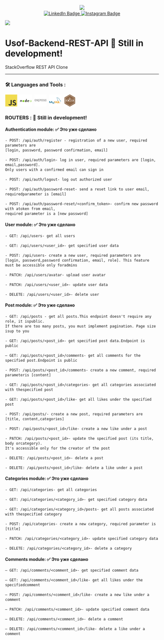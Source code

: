 <div id="header" align="center">
  <img src="https://media.giphy.com/media/M9gbBd9nbDrOTu1Mqx/giphy.gif" width="100"/>
</div>

<div id="badges" align="center">
  <a href="https://www.linkedin.com/in/%D0%BF%D0%B0%D0%B2%D0%B5%D0%BB-%D0%BC%D0%B0%D1%80%D1%87%D0%B5%D0%BD%D0%BA%D0%BE-74b98a224/">
    <img src="https://img.shields.io/badge/LinkedIn-blue?style=for-the-badge&logo=linkedin&logoColor=white" alt="LinkedIn Badge"/>
  </a>
  <a href="https://www.instagram.com/muilco/">
    <img src="https://img.shields.io/badge/Instagram-yellow?style=for-the-badge&logo=instagram&logoColor=white" alt="Instagram Badge"/>
  </a>
</div>

![](https://visitor-badge.glitch.me/badge?page_id=pmarchenkoucode.usof-backend-rest-api)


# Usof-Backend-REST-API :black_square_button: Still in development!    
StackOverflow REST API Clone

---

### :hammer_and_wrench: Languages and Tools :

<div>
  <img src="https://github.com/devicons/devicon/blob/master/icons/javascript/javascript-original.svg" alt="JS" width="40" height="40"/>&nbsp;
  <img src="https://github.com/devicons/devicon/blob/master/icons/nodejs/nodejs-original-wordmark.svg" alt="NodeJS" width="40" height="40"/>&nbsp;
  <img src="https://github.com/devicons/devicon/blob/master/icons/express/express-original-wordmark.svg" alt="express" width="40" height="40"/>&nbsp;
  <img src="https://github.com/devicons/devicon/blob/master/icons/mysql/mysql-original-wordmark.svg" alt="MySQL" width="40" height="40"/>&nbsp;
  <img src="https://github.com/devicons/devicon/blob/master/icons/mocha/mocha-plain.svg" alt="Mocha" width="40" height="40"/>&nbsp;
</div>

### ROUTERS : :black_square_button: Still in development!
  #### Authentication module: :white_check_mark: Это уже сделано
    - POST: /api/auth/register - registration of a new user, required parameters are
    [login, password, password confirmation, email]

    - POST: /api/auth/login- log in user, required parameters are [login, email,password]. 
    Only users with a confirmed email can sign in

    - POST: /api/auth/logout- log out authorized user

    - POST: /api/auth/password-reset- send a reset link to user email, requiredparameter is [email]

    - POST: /api/auth/password-reset/<confirm_token>- confirm new password with atoken from email, 
    required parameter is a [new password]
    
   #### User module: :white_check_mark: Это уже сделано
    - GET: /api/users- get all users
    
    - GET: /api/users/<user_id>- get specified user data
    
    - POST: /api/users- create a new user, required parameters are 
    [login, password,password confirmation, email, role]. This feature must be accessible only foradmins
    
    - PATCH: /api/users/avatar- upload user avatar
    
    - PATCH: /api/users/<user_id>- update user data
    
    - DELETE: /api/users/<user_id>- delete user
    
   #### Post module: :white_check_mark: Это уже сделано
    - GET: /api/posts - get all posts.This endpoint doesn't require any role, it ispublic.
    If there are too many posts, you must implement pagination. Page size isup to you
    
    - GET: /api/posts/<post_id>- get specified post data.Endpoint is public
    
    – GET: /api/posts/<post_id>/comments- get all comments for the specified post.Endpoint is public
    
    - POST: /api/posts/<post_id>/comments- create a new comment, required parameteris [content]
    
    - GET: /api/posts/<post_id>/categories- get all categories associated with thespecified post
    
    - GET: /api/posts/<post_id>/like- get all likes under the specified post
    
    - POST: /api/posts/- create a new post, required parameters are [title, content,categories]
    
    - POST: /api/posts/<post_id>/like- create a new like under a post
    
    - PATCH: /api/posts/<post_id>- update the specified post (its title, body orcategory). 
    It's accessible only for the creator of the post
    
    - DELETE: /api/posts/<post_id>- delete a post
    
    - DELETE: /api/posts/<post_id>/like- delete a like under a post
    
  #### Categories module: :white_check_mark: Это уже сделано
    - GET: /api/categories- get all categories
    
    - GET: /api/categories/<category_id>- get specified category data
    
    - GET: /api/categories/<category_id>/posts- get all posts associated with thespecified category
    
    - POST: /api/categories- create a new category, required parameter is [title]
    
    - PATCH: /api/categories/<category_id>- update specified category data
    
    - DELETE: /api/categories/<category_id>- delete a category
  
  #### Comments module: :white_check_mark: Это уже сделано
    – GET: /api/comments/<comment_id>- get specified comment data
    
    – GET: /api/comments/<comment_id>/like- get all likes under the specifiedcomment
    
    – POST: /api/comments/<comment_id>/like- create a new like under a comment
    
    – PATCH: /api/comments/<comment_id>- update specified comment data
    
    – DELETE: /api/comments/<comment_id>- delete a comment
    
    – DELETE: /api/comments/<comment_id>/like- delete a like under a comment
    
    
